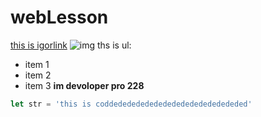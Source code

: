 # webLesson
[this is igorlink](https://vseigru.net/)
![img](https://cdn.custom-cursor.com/packs/583/pack544.png)
ths is ul:
* item 1 
* item 2
* item 3
**im devoloper pro 228**
```javascript
let str = 'this is coddededededededededededededededed'

```
